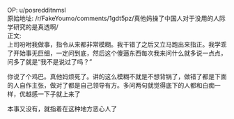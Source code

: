 
OP: u/posredditnmsl  
原始地址: /r/FakeYoumo/comments/1gdt5pz/真他妈操了中国人对于没用的人际学研究的是真透啊/  
正文:  
上司吩咐我做事，指令从来都非常模糊。我干错了之后又立马跑出来指正。我学乖了开始事无巨细，一定问到底，然后这个傻逼东西每次我来问什么就多说一点点，问多了就是“我不是说过了吗？”

你说了个鸡巴。真他妈烦死了。讲的这么模糊不就是不想背锅了，做错了都是下面的人自作主张，做对了都是自己领导有方。多问两句就觉得底下的人都和白痴一样，优越感一下子就上来了

本事又没有，就指着在这种地方恶心人了
